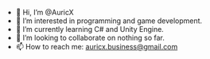 - 👋 Hi, I’m @AuricX
- 👀 I’m interested in programming and game development.
- 🌱 I’m currently learning C# and Unity Engine.
- 💞️ I’m looking to collaborate on nothing so far.
- 📫 How to reach me: auricx.business@gmail.com

<!---
AuricX/AuricX is a ✨ special ✨ repository because its `README.md` (this file) appears on your GitHub profile.
You can click the Preview link to take a look at your changes.
--->

